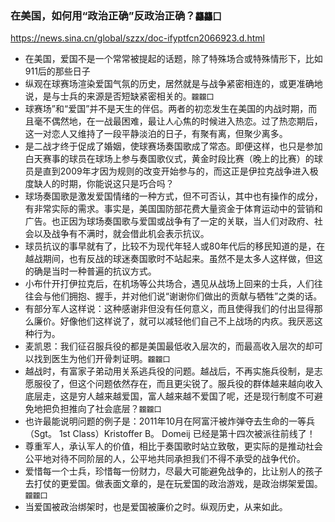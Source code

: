 ### 在美国，如何用“政治正确”反政治正确？`龘龘囗`
https://news.sina.cn/global/szzx/doc-ifyptfcn2066923.d.html
- 在美国，爱国不是一个常常被提起的话题，除了特殊场合或特殊情形下，比如911后的那些日子
- 纵观在球赛场渲染爱国气氛的历史，居然就是与战争紧密相连的，或更准确地说，是与士兵的来源是否短缺紧密相关的。`龖龖囗`
- 球赛场”和“爱国”并不是天生的伴侣。两者的初恋发生在美国的内战时期，而且毫不偶然地，在一战最困难，最让人心焦的时候进入热恋。过了热恋期后，这一对恋人又维持了一段平静淡泊的日子，有聚有离，但聚少离多。
- 是二战才终于促成了婚姻，使球赛场奏国歌成了常态。即便这样，也只是参加白天赛事的球员在球场上参与奏国歌仪式，黄金时段比赛（晚上的比赛）的球员是直到2009年才因为规则的改变开始参与的，而这正是伊拉克战争进入极度缺人的时期，你能说这只是巧合吗？
- 球场奏国歌是激发爱国情绪的一种方式，但不可否认，其中也有操作的成分，有非常实际的需求。事实是，美国国防部花费大量资金于体育运动中的营销和广告。也正因为球场奏国歌与爱国或战争有了一定的关联，当人们对政府、社会以及战争有不满时，就会借此机会表示抗议。
- 球员抗议的事早就有了，比较不为现代年轻人或80年代后的移民知道的是，在越战期间，也有反战的球迷奏国歌时不站起来。虽然不是太多人这样做，但这的确是当时一种普遍的抗议方式。
- 小布什开打伊拉克后，在机场等公共场合，遇见从战场上回来的士兵，人们往往会与他们拥抱、握手，并对他们说“谢谢你们做出的贡献与牺牲”之类的话。
- 有部分军人这样说：这种感谢非但没有任何意义，而且使得我们的付出显得那么廉价。好像他们这样说了，就可以减轻他们自己不上战场的内疚。我厌恶这种行为。
- 麦凯恩：我们征召服兵役的都是美国最低收入层次的，而最高收入层次的却可以找到医生为他们开骨刺证明。`龖龖囗`
- 越战时，有富家子弟动用关系逃兵役的问题。越战后，不再实施兵役制，是志愿服役了，但这个问题依然存在，而且更尖锐了。服兵役的群体越来越向收入底层走，这是穷人越来越爱国，富人越来越不爱国了呢，还是现行制度不可避免地把负担推向了社会底层？`龖龖囗`
- 也许最能说明问题的例子是：2011年10月在阿富汗被炸弹夺去生命的一等兵（Sgt。 1st Class）Kristoffer B。 Domeij 已经是第十四次被派往前线了！
- 尊重军人，承认军人的价值，相比于奏国歌时站立致敬，更实际的是推动社会公平地对待不同阶层的人，公平地共同承担我们不得不承受的战争代价。
- 爱惜每一个士兵，珍惜每一份财力，尽最大可能避免战争的，比让别人的孩子去打仗的更爱国。做表面文章的，是在玩爱国的政治游戏，是政治绑架爱国。`龖龖囗`
- 当爱国被政治绑架时，也是爱国被廉价之时。纵观历史，从来如此。